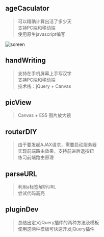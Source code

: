 ## ageCaculator
> 可以精确计算出活了多少天  
> 支持PC端和移动端  
> 使用原生javascript编写 

![screen](https://raw.githubusercontent.com/jasonBai007/Grocery/raw/master/docs/erwei.png)

## handWriting
> 支持在手机屏幕上手写汉字  
> 支持PC端和移动端  
> 技术栈：jQuery + Canvas

## picView
> Canvas + ES5 图片放大镜

## routerDIY
> 由于要发起AJAX请求，需要启动服务器    
> 实现前端路由效果，支持前进后退按钮  
> 练习前端路由原理

## parseURL
> 利用a标签解析URL    
> 尝试代码高亮  

## pluginDev
> 总结出定义jQuery插件的两种方法及模板    
> 使用这两种模板可快速开发jQuery插件 
